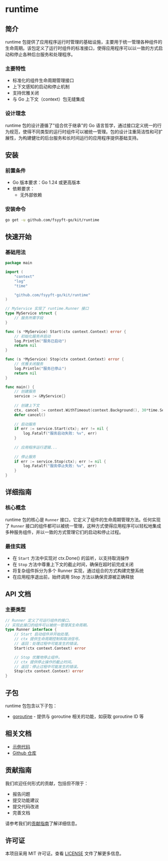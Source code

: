 # runtime

## 简介

runtime 包提供了应用程序运行时管理的基础设施，主要用于统一管理各种组件的生命周期。该包定义了运行时组件的标准接口，使得应用程序可以以一致的方式启动和停止各种后台服务和处理程序。

### 主要特性

- 标准化的组件生命周期管理接口
- 上下文感知的启动和停止机制
- 支持优雅关闭
- 与 Go 上下文（context）包无缝集成

### 设计理念

runtime 包的设计遵循了"组合优于继承"的 Go 语言哲学，通过接口定义统一的行为规范，使得不同类型的运行时组件可以被统一管理。包的设计注重简洁性和可扩展性，为构建健壮的后台服务和长时间运行的应用程序提供基础支持。

## 安装

### 前置条件

- Go 版本要求：Go 1.24 或更高版本
- 依赖要求：
  - 无外部依赖

### 安装命令

```bash
go get -u github.com/fsyyft-go/kit/runtime
```

## 快速开始

### 基础用法

```go
package main

import (
	"context"
	"log"
	"time"

	"github.com/fsyyft-go/kit/runtime"
)

// MyService 实现了 runtime.Runner 接口
type MyService struct {
	// 服务所需字段
}

func (s *MyService) Start(ctx context.Context) error {
	// 初始化服务并启动
	log.Println("服务已启动")
	return nil
}

func (s *MyService) Stop(ctx context.Context) error {
	// 优雅关闭服务
	log.Println("服务已停止")
	return nil
}

func main() {
	// 创建服务
	service := &MyService{}
	
	// 创建上下文
	ctx, cancel := context.WithTimeout(context.Background(), 30*time.Second)
	defer cancel()
	
	// 启动服务
	if err := service.Start(ctx); err != nil {
		log.Fatalf("服务启动失败: %v", err)
	}
	
	// 应用程序运行逻辑...
	
	// 停止服务
	if err := service.Stop(ctx); err != nil {
		log.Fatalf("服务停止失败: %v", err)
	}
}
```

## 详细指南

### 核心概念

runtime 包的核心是 `Runner` 接口，它定义了组件的生命周期管理方法。任何实现了 `Runner` 接口的组件都可以被统一管理，这种方式使得应用程序可以轻松地集成多种服务组件，并以一致的方式管理它们的启动和停止过程。

### 最佳实践

- 在 `Start` 方法中实现对 ctx.Done() 的监听，以支持取消操作
- 在 `Stop` 方法中尊重上下文的截止时间，确保在超时前完成关闭
- 将复杂组件拆分为多个 Runner 实现，通过组合的方式构建完整系统
- 在应用程序退出前，始终调用 Stop 方法以确保资源被正确释放

## API 文档

### 主要类型

```go
// Runner 定义了可运行组件的接口。
// 实现此接口的组件可以被统一管理其生命周期。
type Runner interface {
	// Start 启动组件并开始处理。
	// ctx 提供生命周期控制和取消信号。
	// 返回：处理过程中可能发生的错误。
	Start(ctx context.Context) error

	// Stop 优雅地停止组件。
	// ctx 提供停止操作的截止时间。
	// 返回：停止过程中可能发生的错误。
	Stop(ctx context.Context) error
}
```

## 子包

runtime 包包含以下子包：

- [goroutine](./goroutine/README.md) - 提供与 goroutine 相关的功能，如获取 goroutine ID 等

## 相关文档

- [示例代码](../example/runtime/goroutine/README.md)
- [Github 仓库](https://github.com/fsyyft-go/kit)

## 贡献指南

我们欢迎任何形式的贡献，包括但不限于：

- 报告问题
- 提交功能建议
- 提交代码改进
- 完善文档

请参考我们的[贡献指南](../CONTRIBUTING.md)了解详细信息。

## 许可证

本项目采用 MIT 许可证。查看 [LICENSE](../LICENSE) 文件了解更多信息。
